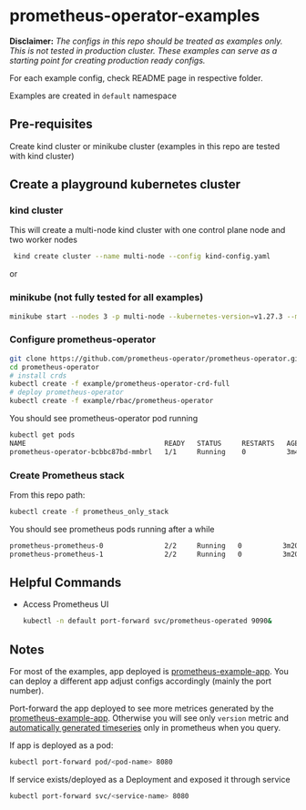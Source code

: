 # prometheus-operator-examples

**Disclaimer:** *The configs in this repo should be treated as examples only. This is not tested in production cluster. These examples can serve as a starting point for creating production ready configs.*

For each example config, check README page in respective folder.

Examples are created in `default` namespace

## Pre-requisites

Create kind cluster or minikube cluster (examples in this repo are tested with kind cluster)

## Create a playground kubernetes cluster

### kind cluster

This will create a multi-node kind cluster with one control plane node
and two worker nodes

```bash
 kind create cluster --name multi-node --config kind-config.yaml
```

or

### minikube (not fully tested for all examples)

```bash
minikube start --nodes 3 -p multi-node --kubernetes-version=v1.27.3 --memory=6g --bootstrapper=kubeadm --extra-config=kubelet.authentication-token-webhook=true --extra-config=kubelet.authorization-mode=Webhook --extra-config=scheduler.bind-address=0.0.0.0 --extra-config=controller-manager.bind-address=0.0.0.0
```

### Configure prometheus-operator

```bash
git clone https://github.com/prometheus-operator/prometheus-operator.git
cd prometheus-operator
# install crds
kubectl create -f example/prometheus-operator-crd-full
# deploy prometheus-operator
kubectl create -f example/rbac/prometheus-operator
```

You should see prometheus-operator pod running

```bash
kubectl get pods
NAME                                  READY   STATUS     RESTARTS   AGE
prometheus-operator-bcbbc87bd-mmbrl   1/1     Running    0          3m47s
```

### Create Prometheus stack

From this repo path:

```bash
kubectl create -f prometheus_only_stack
```

You should see prometheus pods running after a while

```bash
prometheus-prometheus-0               2/2     Running   0          3m20s
prometheus-prometheus-1               2/2     Running   0          3m20s
```

## Helpful Commands

- Access Prometheus UI

  ```bash
  kubectl -n default port-forward svc/prometheus-operated 9090&
  ```

## Notes

For most of the examples, app deployed is [prometheus-example-app](https://github.com/rhobs/prometheus-example-app). You can deploy a different app adjust configs accordingly (mainly the port number).

Port-forward the app deployed to see more metrices generated by the [prometheus-example-app](https://github.com/rhobs/prometheus-example-app). Otherwise you will see only `version` metric and [automatically generated timeseries](https://prometheus.io/docs/concepts/jobs_instances/#automatically-generated-labels-and-time-series) only in prometheus when you query.

If app is deployed as a pod:

```bash
kubectl port-forward pod/<pod-name> 8080
```

If service exists/deployed as a Deployment and exposed it through service

```bash
kubectl port-forward svc/<service-name> 8080
```
